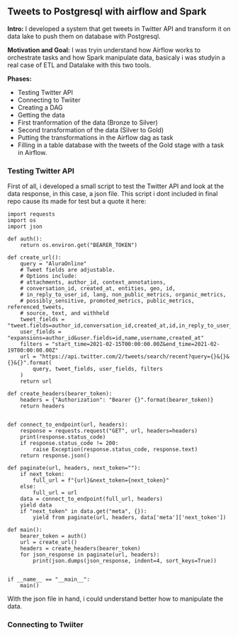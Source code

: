 ## Tweets to Postgresql with airflow and Spark

**Intro:**
  I developed a system that get tweets in Twitter API and transform it on data lake to push them on database with Postgresql.

**Motivation and Goal:**
  I was tryin understand how Airflow works to orchestrate tasks and how Spark manipulate data, basicaly i was studyin a real case of ETL and Datalake with this two tools.
  
**Phases:**
  - Testing Twitter API
  - Connecting to Twiiter
  - Creating a DAG
  - Getting the data
  - First tranformation of the data (Bronze to Silver)
  - Second transformation of the data (Silver to Gold)
  - Putting the transformations in the Airflow dag as task
  - Filling in a table database with the tweets of the Gold stage with a task in Airflow.

### Testing Twitter API

First of all, i developed a small script to test the Twitter API and look at the data response, in this case, a json file. This script i dont included in final repo cause its made for test but a quote it here:

```
import requests
import os
import json

def auth():
    return os.environ.get("BEARER_TOKEN")

def create_url():
    query = "AluraOnline"
    # Tweet fields are adjustable.
    # Options include:
    # attachments, author_id, context_annotations,
    # conversation_id, created_at, entities, geo, id,
    # in_reply_to_user_id, lang, non_public_metrics, organic_metrics,
    # possibly_sensitive, promoted_metrics, public_metrics, referenced_tweets,
    # source, text, and withheld
    tweet_fields = "tweet.fields=author_id,conversation_id,created_at,id,in_reply_to_user_id,public_metrics,text"
    user_fields = "expansions=author_id&user.fields=id,name,username,created_at"
    filters = "start_time=2021-02-15T00:00:00.00Z&end_time=2021-02-19T00:00:00.00Z"
    url = "https://api.twitter.com/2/tweets/search/recent?query={}&{}&{}&{}".format(
        query, tweet_fields, user_fields, filters
    )
    return url

def create_headers(bearer_token):
    headers = {"Authorization": "Bearer {}".format(bearer_token)}
    return headers


def connect_to_endpoint(url, headers):
    response = requests.request("GET", url, headers=headers)
    print(response.status_code)
    if response.status_code != 200:
        raise Exception(response.status_code, response.text)
    return response.json()

def paginate(url, headers, next_token=""):
    if next_token:
        full_url = f"{url}&next_token={next_token}"
    else:
        full_url = url
    data = connect_to_endpoint(full_url, headers)
    yield data
    if "next_token" in data.get("meta", {}):
        yield from paginate(url, headers, data['meta']['next_token'])

def main():
    bearer_token = auth()
    url = create_url()
    headers = create_headers(bearer_token)
    for json_response in paginate(url, headers):
        print(json.dumps(json_response, indent=4, sort_keys=True))


if __name__ == "__main__":
    main()
```
With the json file in hand, i could understand better how to manipulate the data.

### Connecting to Twiiter


